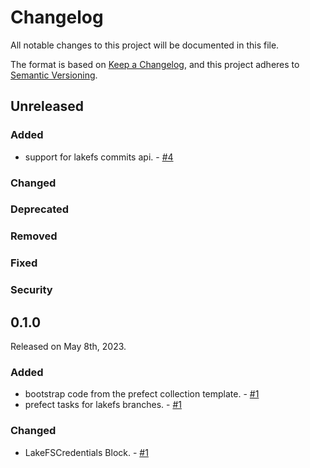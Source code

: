 # Changelog

All notable changes to this project will be documented in this file.

The format is based on [Keep a Changelog](https://keepachangelog.com/en/1.0.0/),
and this project adheres to [Semantic Versioning](https://semver.org/spec/v2.0.0.html).

## Unreleased

### Added

- support for lakefs commits api. - [#4](https://github.com/limx0/prefect-lakefs/pull/4)

### Changed

### Deprecated

### Removed

### Fixed

### Security

## 0.1.0

Released on May 8th, 2023.

### Added

- bootstrap code from the prefect collection template. - [#1](https://github.com/limx0/prefect-lakefs/pull/1)
- prefect tasks for lakefs branches. - [#1](https://github.com/limx0/prefect-lakefs/pull/1)

### Changed

- LakeFSCredentials Block. - [#1](https://github.com/limx0/prefect-lakefs/pull/1)
